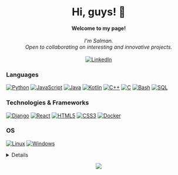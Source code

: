 <h1 align="center">Hi, guys! 👋</h1>

<p align="center">
    <b>Welcome to my page!</b><br><br>
    <i>
        I'm Salman.<br>
        Open to collaborating on interesting and innovative projects.<br>
    </i><br>
    <a href="https://www.linkedin.com/in/slmnzaheer">
        <img src="https://img.shields.io/badge/LinkedIn-blue?style=flat-square&logo=linkedin" alt="LinkedIn">
    </a>
</p>

### Languages
[![Python](https://img.shields.io/badge/python-black?style=for-the-badge&logo=python)](https://github.com/salmanzaheer)
[![JavaScript](https://img.shields.io/badge/javascript-black?style=for-the-badge&logo=javascript)](https://github.com/salmanzaheer)
[![Java](https://img.shields.io/badge/java-black?style=for-the-badge&logo=openjdk)](https://github.com/salmanzaheer)
[![Kotlin](https://img.shields.io/badge/Kotlin-Jetpack%20Compose-black?style=for-the-badge&logo=kotlin?labelColor=black)](https://github.com/salmanzaheer)
[![C++](https://img.shields.io/badge/c++-black?style=for-the-badge&logo=cplusplus)](https://github.com/salmanzaheer)
[![C](https://img.shields.io/badge/c-black?style=for-the-badge&logo=c)](https://github.com/salmanzaheer)
[![Bash](https://img.shields.io/badge/bash-black?style=for-the-badge&logo=gnu-bash&logoColor=white)](https://github.com/salmanzaheer)
[![SQL](https://img.shields.io/badge/sql-black?style=for-the-badge&logo=mysql)](https://github.com/salmanzaheer)

### Technologies & Frameworks
[![Django](https://img.shields.io/badge/django-black?style=for-the-badge&logo=django)](https://github.com/salmanzaheer)
[![React](https://img.shields.io/badge/react-black?style=for-the-badge&logo=react)](https://github.com/salmanzaheer)
[![HTML5](https://img.shields.io/badge/html5-black?style=for-the-badge&logo=html5)](https://hub.docker.com/u/salmanzaheer)
[![CSS3](https://img.shields.io/badge/css3-black?style=for-the-badge&logo=css3)](https://hub.docker.com/u/salmanzaheer)
[![Docker](https://img.shields.io/badge/docker-black?style=for-the-badge&logo=docker)](https://hub.docker.com/u/salmanzaheer)

### OS
[![Linux](https://img.shields.io/badge/linux-black?style=for-the-badge&logo=Linux)](https://github.com/salmanzaheer)
[![Windows](https://img.shields.io/badge/Windows-black?style=for-the-badge&logo=Windows)](https://github.com/salmanzaheer)

<details>
<p align="center">
  <a href="https://github.com/salmanzaheer">
    <img src="http://github-profile-summary-cards.vercel.app/api/cards/profile-details?username=salmanzaheer&theme=transparent" />
  </a>
  <a href="https://github.com/salmanzaheer">
    <img src="https://github-readme-streak-stats.herokuapp.com/?user=salmanzaheer&hide_border=true&card_width=338&theme=transparent" />
  </a>
  <a href="https://github.com/salmanzaheer">
    <img src="http://github-profile-summary-cards.vercel.app/api/cards/stats?username=salmanzaheer&theme=transparent" />
  </a>
  <a href="https://github.com/salmanzaheer">
    <img src="https://github-readme-stats.vercel.app/api/top-langs/?username=salmanzaheer&langs_count=10&exclude_repo=&hide=jupyter%20notebook,vim%20script,cmake,makefile,batchfile,emacs%20lisp,css,html&layout=default&card_width=699&hide_border=true&theme=transparent" />
  </a>
</p>
</details>

<p align="center">
  <a href="https://github.com/salmanzaheer">
    <img src="https://komarev.com/ghpvc/?username=salmanzaheer&color=blue&style=flat)" />
  </a>
</p>
